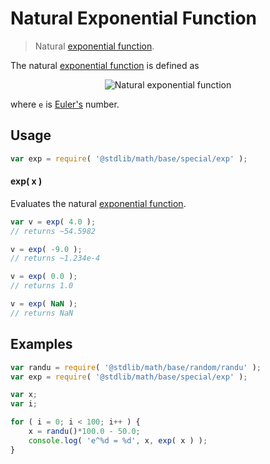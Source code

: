 Natural Exponential Function
===

> Natural [exponential function][exponential-function].


<!-- <intro> -->

The natural [exponential function][exponential-function] is defined as

<!-- <equation class="equation" label="eq:natural_exponential_function" align="center" raw="y = e^x" alt="Natural exponential function definition"> -->

<div class="equation" align="center" data-raw-text="y = e^x" data-equation="eq:natural_exponential_function">
    <img src="" alt="Natural exponential function">
    <br>
</div>

<!-- </equation> -->

where `e` is [Euler's][eulers-number] number.

<!-- </intro> -->


<!-- <usage> -->

## Usage

``` javascript
var exp = require( '@stdlib/math/base/special/exp' );
```

#### exp( x )

Evaluates the natural [exponential function][exponential-function].

``` javascript
var v = exp( 4.0 );
// returns ~54.5982

v = exp( -9.0 );
// returns ~1.234e-4

v = exp( 0.0 );
// returns 1.0

v = exp( NaN );
// returns NaN
```

<!-- </usage> -->


<!-- <examples> -->

## Examples

``` javascript
var randu = require( '@stdlib/math/base/random/randu' );
var exp = require( '@stdlib/math/base/special/exp' );

var x;
var i;

for ( i = 0; i < 100; i++ ) {
    x = randu()*100.0 - 50.0;
    console.log( 'e^%d = %d', x, exp( x ) );
}
```

<!-- </examples> -->


<!-- <links> -->

[exponential-function]: https://en.wikipedia.org/wiki/Exponential_function

<!-- FIXME: reference `e` constant module -->

[eulers-number]: https://en.wikipedia.org/wiki/E_%28mathematical_constant%29

<!-- </links> -->
